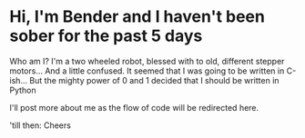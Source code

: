Hi, I'm Bender and I haven't been sober for the past 5 days
======

Who am I?
I'm a two wheeled robot, blessed with to old, different stepper motors... And a little confused.
It seemed that I was going to be written in C-ish... But the mighty power of 0 and 1 decided that I should be written in Python


I'll post more about me as the flow of code will be redirected here.

'till then: Cheers